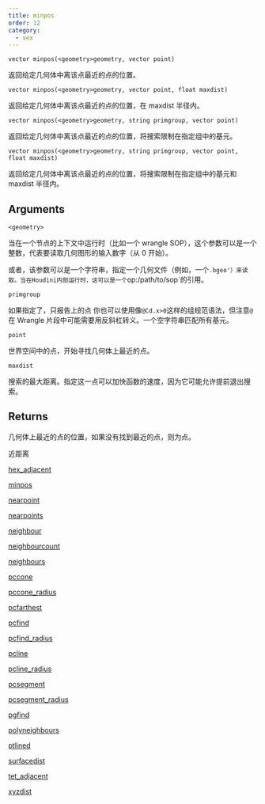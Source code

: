 ```yaml
---
title: minpos
order: 12
category:
  - vex
---
```


`vector minpos(<geometry>geometry, vector point)`

返回给定几何体中离该点最近的点的位置。

`vector minpos(<geometry>geometry, vector point, float maxdist)`

返回给定几何体中离该点最近的点的位置，在 maxdist 半径内。

`vector minpos(<geometry>geometry, string primgroup, vector point)`

返回给定几何体中离该点最近的点的位置，将搜索限制在指定组中的基元。

`vector minpos(<geometry>geometry, string primgroup, vector point, float maxdist)`

返回给定几何体中离该点最近的点的位置，将搜索限制在指定组中的基元和 maxdist 半径内。

## Arguments

`<geometry>`

当在一个节点的上下文中运行时（比如一个 wrangle SOP），这个参数可以是一个整数，代表要读取几何图形的输入数字（从 0 开始）。

或者，该参数可以是一个字符串，指定一个几何文件（例如，一个`.bgeo'）来读取。当在Houdini内部运行时，这可以是一个`op:/path/to/sop`的引用。

`primgroup`

如果指定了，只报告上的点 你也可以使用像`@Cd.x>0`这样的组规范语法，但注意`@`在 Wrangle 片段中可能需要用反斜杠转义。一个空字符串匹配所有基元。

`point`

世界空间中的点，开始寻找几何体上最近的点。

`maxdist`

搜索的最大距离。指定这一点可以加快函数的速度，因为它可能允许提前退出搜索。

## Returns

几何体上最近的点的位置，如果没有找到最近的点，则为点。

近距离

[hex_adjacent](hex_adjacent.html)

[minpos](minpos.html)

[nearpoint](nearpoint.html)

[nearpoints](nearpoints.html)

[neighbour](neighbour.html)

[neighbourcount](neighbourcount.html)

[neighbours](neighbours.html)

[pccone](pccone.html)

[pccone_radius](pccone_radius.html)

[pcfarthest](pcfarthest.html)

[pcfind](pcfind.html)

[pcfind_radius](pcfind_radius.html)

[pcline](pcline.html)

[pcline_radius](pcline_radius.html)

[pcsegment](pcsegment.html)

[pcsegment_radius](pcsegment_radius.html)

[pgfind](pgfind.html)

[polyneighbours](polyneighbours.html)

[ptlined](ptlined.html)

[surfacedist](surfacedist.html)

[tet_adjacent](tet_adjacent.html)

[xyzdist](xyzdist.html)
